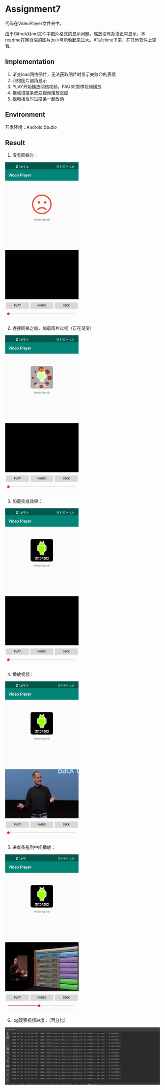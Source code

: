 # Assignment7

代码在VideoPlayer文件夹中。

由于Github对md文件中图片格式的显示问题，缩放没有办法正常显示，本readme在网页端的图片大小可能看起来过大。可以clone下来，在其他软件上查看。

## Implementation

1. 渐变load网络图片，无法获取图片时显示失败:frowning_face:的表情
2. 网络图片圆角显示
3. PLAY开始播放网络视频，PAUSE暂停视频播放
4. 拖动进度条改变视频播放进度
5. 视频播放时进度条一起改动

## Environment

开发环境：Android Studio

## Result

1. 没有网络时：

<img src="./Images/0.jpg" alt="0" style="zoom:50%;" />

2. 连接网络之后，加载图片过程（正在渐变）

<img src="./Images/1.jpg" alt="1" style="zoom:50%;" />

3. 加载完成效果：

<img src="./Images/2.jpg" alt="2" style="zoom:50%;" />

4. 播放视频：

<img src="./Images/3.jpg" alt="3" style="zoom:50%;" />

5. 进度条拖到中间播放：

<img src="./Images/4.jpg" alt="4" style="zoom:50%;" />

6. log观察视频进度：（百分比）

<img src="./Images/5.png" alt="5" />